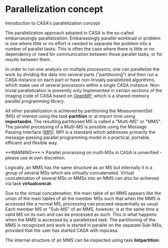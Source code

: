 

# Parallelization concept 

Introduction to CASA\'s parallelization concept

 The parallelization approach adopted in CASA is the so-called embarrassingly parallelization. Embarassingly parallel workload or problem is one where little or no effort is needed to separate the problem into a number of parallel tasks. This is often the case where there is little or no dependency or need for communication between those parallel tasks, or for results between them.

In order to run one analysis on multiple processors, one can parallelize the work by dividing the data into several parts ("partitioning") and then run a CASA instance on each part or have non-trivially parallelized algorithms, which make use of several processors within a single CASA instance. Non-trivial parallelization is presently only implemented in certain sections of the imaging code of CASA based on [OpenMP](http://www.openmp.org/ "OpenMP"), which is a shared-memory parallel programming library.

All other parallelization is achieved by partitioning the MeasurementSet (MS) of interest using the task **partition** or at import time using **importasdm**. The resulting partitioned MS is called a "Multi-MS" or "MMS". The parallel processing of a Multi-MS is possible using the Message Passing Interface ([MPI](http://mpi-forum.org/ "MPI")). MPI is a standard which addresses primarily the message-passing parallel programming model in a practical, portable, efficient and flexible way.

<div class="alert alert-warning">
**WARNING***:* Parallel processing on multi-MSs in CASA is unverified - please use at own discretion. 
</div>

Logically, an MMS has the same structure as an MS but internally it is a group of several MSs which are virtually concatenated. Virtual concatenation of several MSs or MMSs into an MMS can also be achieved via task **virtualconcat**.

Due to the virtual concatenation, the main table of an MMS appears like the union of the main tables of all the member MSs such that when the MMS is accessed like a normal MS, processing can proceed sequentially as usual. Each member MS or "Sub-MS" of an MMS, however, is at the same time a valid MS on its own and can be processed as such. This is what happens when the MMS is accessed by a parallelized task. The partitioning of the MMS is recognized and work is started in parallel on the separate Sub-MSs, provided that the user has started CASA with mpicasa. 

The internal structure of an MMS can be inspected using task **listpartition**.

 

